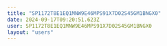 ```yaml
---
title: "SP1172T8E1EQ1MNW9E46MPS91X7D02S45GM1BNGX0"
date: 2024-09-17T09:20:51.623Z
user: SP1172T8E1EQ1MNW9E46MPS91X7D02S45GM1BNGX0
layout: "users"
---
```

    